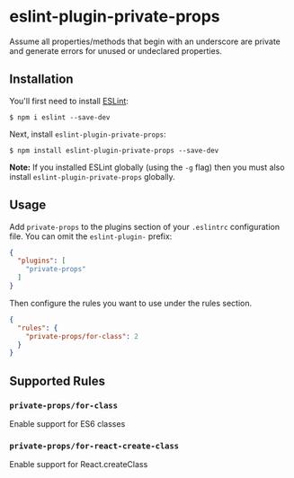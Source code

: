 # eslint-plugin-private-props

Assume all properties/methods that begin with an underscore are private and generate errors for unused or undeclared properties.

## Installation

You'll first need to install [ESLint](http://eslint.org):

```
$ npm i eslint --save-dev
```

Next, install `eslint-plugin-private-props`:

```
$ npm install eslint-plugin-private-props --save-dev
```

**Note:** If you installed ESLint globally (using the `-g` flag) then you must also install `eslint-plugin-private-props` globally.

## Usage

Add `private-props` to the plugins section of your `.eslintrc` configuration file. You can omit the `eslint-plugin-` prefix:

```json
{
  "plugins": [
    "private-props"
  ]
}
```


Then configure the rules you want to use under the rules section.

```json
{
  "rules": {
    "private-props/for-class": 2
  }
}
```

## Supported Rules

### `private-props/for-class`
Enable support for ES6 classes

### `private-props/for-react-create-class`
Enable support for React.createClass